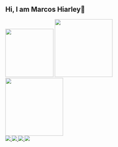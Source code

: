   ## Hi, I am Marcos Hiarley👋
  
  <img height ='150px' src="https://user-images.githubusercontent.com/111695591/200836404-b8353b23-c4d9-4a1d-9c6c-272c8d4821d7.gif"/> 
  <a href="https://github.com/Hiarleyy">
  
  <img height="180em" src="https://github-readme-stats.vercel.app/api?username=Hiarleyy&show_icons=true&theme=midnight-purple&include_all_commits=true&count_private=true"/>
  <img height="180em" src="https://github-readme-stats.vercel.app/api/top-langs/?username=Hiarleyy&layout=compact&langs_count=7&theme=midnight-purple"/>

  

  <div align="left">
  <img src="https://img.shields.io/badge/HTML-239120?style=for-the-badge&logo=html5&logoColor=white"/>
  <img src="https://img.shields.io/badge/JavaScript-F7DF1E?style=for-the-badge&logo=javascript&logoColor=black"/>
  <img src="https://img.shields.io/badge/CSS3-1572B6?style=for-the-badge&logo=css3&logoColor=white"/>
  <img src ="https://img.shields.io/badge/Java-ED8B00?style=for-the-badge&logo=java&logoColor=white"/>
  
  </div> 

 
